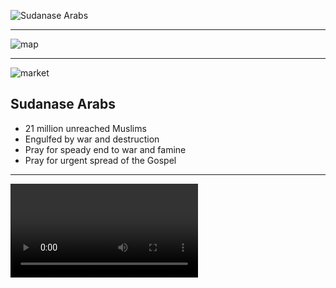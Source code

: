 ![Sudanase Arabs](https://res.cloudinary.com/kiekies/image/upload/v1757267257/prayer/ivz1xqrwrigkgjv8kg4z.jpg)

---

![map](https://storage.googleapis.com/prayer-videos/images/sudan-arabs.svg)

---

![market](https://res.cloudinary.com/kiekies/image/upload/v1757267412/prayer/wuiie2cw4vurwfqsktw2.jpg)

## Sudanase Arabs

- 21 million unreached Muslims
- Engulfed by war and destruction
- Pray for speady end to war and famine
- Pray for urgent spread of the Gospel

---

![](https://storage.googleapis.com/prayer-videos/peoples/sudan-arabs.mp4)
